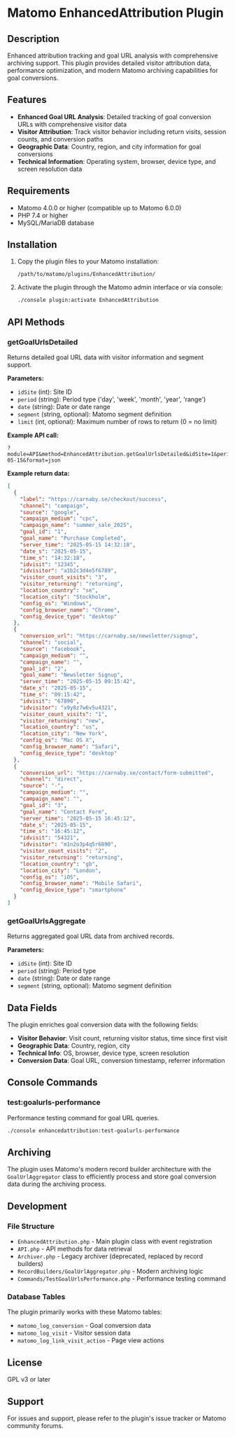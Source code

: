 # Matomo EnhancedAttribution Plugin

## Description

Enhanced attribution tracking and goal URL analysis with comprehensive archiving support. This plugin provides detailed visitor attribution data, performance optimization, and modern Matomo archiving capabilities for goal conversions.

## Features

- **Enhanced Goal URL Analysis**: Detailed tracking of goal conversion URLs with comprehensive visitor data
- **Visitor Attribution**: Track visitor behavior including return visits, session counts, and conversion paths
- **Geographic Data**: Country, region, and city information for goal conversions
- **Technical Information**: Operating system, browser, device type, and screen resolution data

## Requirements

- Matomo 4.0.0 or higher (compatible up to Matomo 6.0.0)
- PHP 7.4 or higher
- MySQL/MariaDB database

## Installation

1. Copy the plugin files to your Matomo installation:
   ```
   /path/to/matomo/plugins/EnhancedAttribution/
   ```

2. Activate the plugin through the Matomo admin interface or via console:
   ```bash
   ./console plugin:activate EnhancedAttribution
   ```

## API Methods

### getGoalUrlsDetailed

Returns detailed goal URL data with visitor information and segment support.

**Parameters:**
- `idSite` (int): Site ID
- `period` (string): Period type ('day', 'week', 'month', 'year', 'range')
- `date` (string): Date or date range
- `segment` (string, optional): Matomo segment definition
- `limit` (int, optional): Maximum number of rows to return (0 = no limit)

**Example API call:**
```
?module=API&method=EnhancedAttribution.getGoalUrlsDetailed&idSite=1&period=day&date=2025-05-15&format=json
```

**Example return data:**
```json
[
  {
    "label": "https://carnaby.se/checkout/success",
    "channel": "campaign",
    "source": "google",
    "campaign_medium": "cpc",
    "campaign_name": "summer_sale_2025",
    "goal_id": "1",
    "goal_name": "Purchase Completed",
    "server_time": "2025-05-15 14:32:18",
    "date_s": "2025-05-15",
    "time_s": "14:32:18",
    "idvisit": "12345",
    "idvisitor": "a1b2c3d4e5f6789",
    "visitor_count_visits": "3",
    "visitor_returning": "returning",
    "location_country": "se",
    "location_city": "Stockholm",
    "config_os": "Windows",
    "config_browser_name": "Chrome",
    "config_device_type": "desktop"
  },
  {
    "conversion_url": "https://carnaby.se/newsletter/signup",
    "channel": "social",
    "source": "facebook",
    "campaign_medium": "",
    "campaign_name": "",
    "goal_id": "2",
    "goal_name": "Newsletter Signup",
    "server_time": "2025-05-15 09:15:42",
    "date_s": "2025-05-15",
    "time_s": "09:15:42",
    "idvisit": "67890",
    "idvisitor": "x9y8z7w6v5u4321",
    "visitor_count_visits": "1",
    "visitor_returning": "new",
    "location_country": "us",
    "location_city": "New York",
    "config_os": "Mac OS X",
    "config_browser_name": "Safari",
    "config_device_type": "desktop"
  },
  {
    "conversion_url": "https://carnaby.se/contact/form-submitted",
    "channel": "direct",
    "source": "-",
    "campaign_medium": "",
    "campaign_name": "",
    "goal_id": "3",
    "goal_name": "Contact Form",
    "server_time": "2025-05-15 16:45:12",
    "date_s": "2025-05-15",
    "time_s": "16:45:12",
    "idvisit": "54321",
    "idvisitor": "m1n2o3p4q5r6890",
    "visitor_count_visits": "2",
    "visitor_returning": "returning",
    "location_country": "gb",
    "location_city": "London",
    "config_os": "iOS",
    "config_browser_name": "Mobile Safari",
    "config_device_type": "smartphone"
  }
]
```

### getGoalUrlsAggregate

Returns aggregated goal URL data from archived records.

**Parameters:**
- `idSite` (int): Site ID
- `period` (string): Period type
- `date` (string): Date or date range
- `segment` (string, optional): Matomo segment definition

## Data Fields

The plugin enriches goal conversion data with the following fields:

- **Visitor Behavior**: Visit count, returning visitor status, time since first visit
- **Geographic Data**: Country, region, city
- **Technical Info**: OS, browser, device type, screen resolution
- **Conversion Data**: Goal URL, conversion timestamp, referrer information

## Console Commands

### test:goalurls-performance

Performance testing command for goal URL queries.

```bash
./console enhancedattribution:test-goalurls-performance
```

## Archiving

The plugin uses Matomo's modern record builder architecture with the `GoalUrlAggregator` class to efficiently process and store goal conversion data during the archiving process.

## Development

### File Structure

- `EnhancedAttribution.php` - Main plugin class with event registration
- `API.php` - API methods for data retrieval
- `Archiver.php` - Legacy archiver (deprecated, replaced by record builders)
- `RecordBuilders/GoalUrlAggregator.php` - Modern archiving logic
- `Commands/TestGoalUrlsPerformance.php` - Performance testing command

### Database Tables

The plugin primarily works with these Matomo tables:
- `matomo_log_conversion` - Goal conversion data
- `matomo_log_visit` - Visitor session data
- `matomo_log_link_visit_action` - Page view actions

## License

GPL v3 or later

## Support

For issues and support, please refer to the plugin's issue tracker or Matomo community forums.


